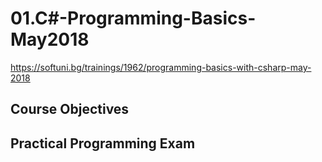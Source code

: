 # 01.C#-Programming-Basics-May2018
https://softuni.bg/trainings/1962/programming-basics-with-csharp-may-2018


## Course Objectives
 


## Practical Programming Exam

